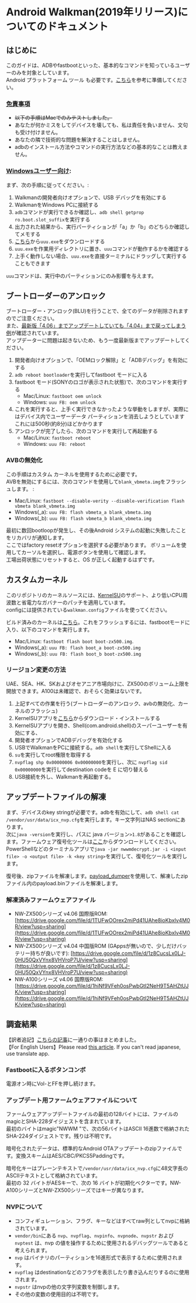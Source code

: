 # Android Walkman(2019年リリース)についてのドキュメント

## はじめに

このガイドは、ADBやfastbootといった、基本的なコマンドを知っているユーザーのみを対象としています。  
Android プラットフォーム ツール も必要です。[こちら](https://mitanyan98.hatenablog.com/entry/2023/04/04/150957)を参考に準備してください。

### <ins>免責事項</ins>

- ~~以下の手順はMacでのみテストしました。~~  
- あなたが何かミスをしてデバイスを壊しても、私は責任を負いません、文句も受け付けません。 
- あなたの隣で技術的な問題を解決することはしません。 
- adbのインストール方法やコマンドの実行方法などの基本的なことは教えません。 

### <ins>Windowsユーザー向け</ins>:

まず、次の手順に従ってください。: 

1. Walkmanの開発者向けオプションで、USB デバッグを有効にする 
2. WalkmanをWindows PCに接続する
3. `adb`コマンドが実行できるか確認し、`adb shell getprop ro.boot.slot_suffix`を実行する
4. 出力された結果から、実行パーティションが「a」か「b」のどちらか確認してメモする
5. [こちら](https://github.com/nxp-imx/mfgtools/releases)から`uuu.exe`をダウンロードする
6. `uuu.exe`を作業用ディレクトリに置き、`uuu`コマンドが動作するかを確認する
7. 上手く動作しない場合、`uuu.exe`を直接ターミナルにドラッグして実行することもできます

`uuu`コマンドは、実行中のパーティションにのみ影響を与えます。

## ブートローダーのアンロック

ブートローダー・アンロック(BLU)を行うことで、全てのデータが削除されますのでご注意ください。  
また、[最新版「4.06」までアップデートしていても「4.04」まで戻ってしまう例](https://github.com/notcbw/2019_android_walkman/issues/1#issuecomment-1721653902)が確認されています。  
アップデーターに問題は起きないため、もう一度最新版までアップデートしてください。  
1. 開発者向けオプションで、「OEMロック解除」と「ADBデバッグ」を有効にする 
2. `adb reboot bootloader`を実行してfastboot モードに入る
3.  fastboot モード(SONYのロゴが表示された状態)で、次のコマンドを実行する
    - Mac/Linux: `fastboot oem unlock`
    - Windows: `uuu FB: oem unlock`
4. これを実行すると、上手く実行できなかったような挙動をしますが、実際にはデバイス内でユーザーデータ パーティションを消去しようとしています
   これには500秒(約8分)ほどかかります
5. アンロックが完了したら、次のコマンドを実行して再起動する
   - Mac/Linux: `fastboot reboot`
   - Windows: `uuu FB: reboot`

### AVBの無効化
この手順はカスタム カーネルを使用するために必要です。  
AVBを無効にするには、次のコマンドを使用して`blank_vbmeta.img`をフラッシュします。 : 
- Mac/Linux: `fastboot --disable-verity --disable-verification flash vbmeta blank_vbmeta.img`
- Windows(_a): `uuu FB: flash vbmeta_a blank_vbmeta.img`
- Windows(_b): `uuu FB: flash vbmeta_b blank_vbmeta.img`

最初に数回bootloopが発生し、その後Android システムの起動に失敗したことをリカバリが通知します。  
ここではfactory resetオプションを選択する必要があります。 ボリュームを使用してカーソルを選択し、電源ボタンを使用して確認します。  
工場出荷状態にリセットすると、OS が正しく起動するはずです。  

## カスタムカーネル

このリポジトリのカーネルソースには、[KernelSU](https://kernelsu.org/)のサポート、より低いCPU周波数と省電力なガバナーのパッチを適用しています。  
configには提供されている`walkman.config`ファイルを使ってください。

ビルド済みのカーネルは[こちら](https://github.com/notcbw/2019_android_walkman/releases/)。これをフラッシュするには、fastbootモードに入り、以下のコマンドを実行します。

- Mac/Linux: `fastboot flash boot boot-zx500.img`.
- Windows(_a): `uuu FB: flash boot_a boot-zx500.img`
- Windows(_b): `uuu FB: flash boot_b boot-zx500.img`

### リージョン変更の方法
UAE、SEA、HK、SKおよびオセアニア市場向けに、ZX500のボリューム上限を開放できます。A100は未確認で、おそらく効果はないです。

1. 上記すべての作業を行う(ブートローダーのアンロック、avbの無効化、カーネルのフラッシュ)
2. KernelSUアプリを[こちら](https://github.com/tiann/KernelSU/releases/download/v0.6.7/KernelSU_v0.6.7_11210-release.apk)からダウンロード・インストールする
3. KernelSUアプリを開き、Shell(com.android.shell)のスーパーユーザーを有効にする、
4. 開発者オプションでADBデバッグを有効化する
5. USBでWalkmanをPCに接続する。`adb shell`を実行してShellに入る
6. `su`を実行してroot権限を取得する
7. `nvpflag shp 0x00000006 0x00000000`を実行し、次に `nvpflag sid 0x00000000`を実行してdestination codeを E に切り替える
8. USB接続を外し、Walkmanを再起動する。


## アップデートファイルの解凍

まず、デバイスのkey stringが必要です。adbを有効にして、`adb shell cat /vendor/usr/data/icx_nvp.cfg`を実行します。キー文字列はNAS sectionにあります。  
次に`java -version`を実行し、パスに java バージョン`>1.8`があることを確認します。ファームウェア復号化ツールは[ここ](https://github.com/notcbw/2019_android_walkman/releases/download/v0/nwwmdecrypt.jar)からダウンロードしてください。PowerShellなどのターミナルアプリで`java -jar nwwmdecrypt.jar -i <input file> -o <output file> -k <key string>`を実行して、復号化ツールを実行します。

復号後、zipファイルを解凍します。[payload_dumper](https://github.com/vm03/payload_dumper)を使用して、解凍したzipファイル内のpayload.binファイルを解凍します。

### 解凍済みファームウェアファイル

- NW-ZX500シリーズ v4.06 国際版ROM: [https://drive.google.com/file/d/1TUFwOOrex2miPd41UAhe8ioKbxIv4M0R/view?usp=sharing](https://drive.google.com/file/d/1TUFwOOrex2miPd41UAhe8ioKbxIv4M0R/view?usp=sharing)
- NW-ZX500シリーズ v4.04 中国版ROM (GAppsが無いので、少しだけバッテリー持ちが良いです): [https://drive.google.com/file/d/1z8CucsLx0LJ-0HU50QxVYnx8VHVroP7U/view?usp=sharing](https://drive.google.com/file/d/1z8CucsLx0LJ-0HU50QxVYnx8VHVroP7U/view?usp=sharing)
- NW-A100シリーズ v4.06 国際版ROM: [https://drive.google.com/file/d/1hiNf9VFeh0osPwbGtI2NeH9T5AHZtUJK/view?usp=sharing](https://drive.google.com/file/d/1hiNf9VFeh0osPwbGtI2NeH9T5AHZtUJK/view?usp=sharing)

## 調査結果
【訳者追記】[こちらの記事](https://note.com/forsaken_love02/n/nbfe0c8f87f3c)に一通りの事はまとめました。  
【For English Users】Please read [this article](https://note.com/forsaken_love02/n/nbfe0c8f87f3c). If you can't read japanese, use translate app.  

### Fastbootに入るボタンコンボ
電源オン時にVol-とFFを押し続けます。

### アップデート用ファームウェアファイルについて  
ファームウェアアップデートファイルの最初の128バイトには、ファイルのmagicとSHA-228ダイジェストを含まれています。  
最初のバイトはmagic"NWWM "で、次の56バイトはASCII 16進数で格納されたSHA-224ダイジェストです。残りは不明です。  

暗号化されたデータは、標準的なAndroid OTAアップデートのzipファイルです。変換スキームはAES/CBC/PKCS5Paddingです。  

暗号化キーはプレーンテキストで`/vendor/usr/data/icx_nvp.cfg`に48文字長のASCIIテキストとして格納されています。  
最初の 32 バイトがAESキーで、次の 16 バイトが初期化ベクターです。NW-A100シリーズとNW-ZX500シリーズではキーが異なります。  

### NVPについて
- コンフィギュレーション、フラグ、キーなどはすべてraw列としてnvpに格納されています。
- `vendor/bin`にある `nvp`、`nvpflag`、`nvpinfo`、`nvpnode`、`nvpstr` および `nvptest` は、nvp の値を操作するために使用されるデバッグツールであると考えられます。
- `nvp` はバイナリのパーティションを16進形式で表示するために使用されます。
- `nvpflag` はdestinationなどのフラグを表示したり書き込んだりするのに使用されます。
- `nvpstr` はnvpの他の文字列変数を制御します。
- その他の変数の使用目的は不明です。
